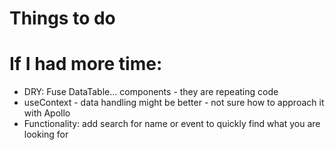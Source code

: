 # Things to do

# If I had more time:

- DRY: Fuse DataTable... components - they are repeating code
- useContext - data handling might be better - not sure how to approach it with Apollo
- Functionality: add search for name or event to quickly find what you are looking for

